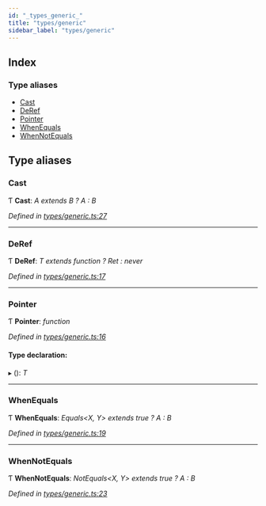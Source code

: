 ```yaml
---
id: "_types_generic_"
title: "types/generic"
sidebar_label: "types/generic"
---
```


## Index

### Type aliases

* [Cast](_types_generic_.md#cast)
* [DeRef](_types_generic_.md#deref)
* [Pointer](_types_generic_.md#pointer)
* [WhenEquals](_types_generic_.md#whenequals)
* [WhenNotEquals](_types_generic_.md#whennotequals)

## Type aliases

###  Cast

Ƭ **Cast**: *A extends B ? A : B*

*Defined in [types/generic.ts:27](https://github.com/fponticelli/tempo/blob/master/std/src/types/generic.ts#L27)*

___

###  DeRef

Ƭ **DeRef**: *T extends function ? Ret : never*

*Defined in [types/generic.ts:17](https://github.com/fponticelli/tempo/blob/master/std/src/types/generic.ts#L17)*

___

###  Pointer

Ƭ **Pointer**: *function*

*Defined in [types/generic.ts:16](https://github.com/fponticelli/tempo/blob/master/std/src/types/generic.ts#L16)*

#### Type declaration:

▸ (): *T*

___

###  WhenEquals

Ƭ **WhenEquals**: *Equals<X, Y> extends true ? A : B*

*Defined in [types/generic.ts:19](https://github.com/fponticelli/tempo/blob/master/std/src/types/generic.ts#L19)*

___

###  WhenNotEquals

Ƭ **WhenNotEquals**: *NotEquals<X, Y> extends true ? A : B*

*Defined in [types/generic.ts:23](https://github.com/fponticelli/tempo/blob/master/std/src/types/generic.ts#L23)*
